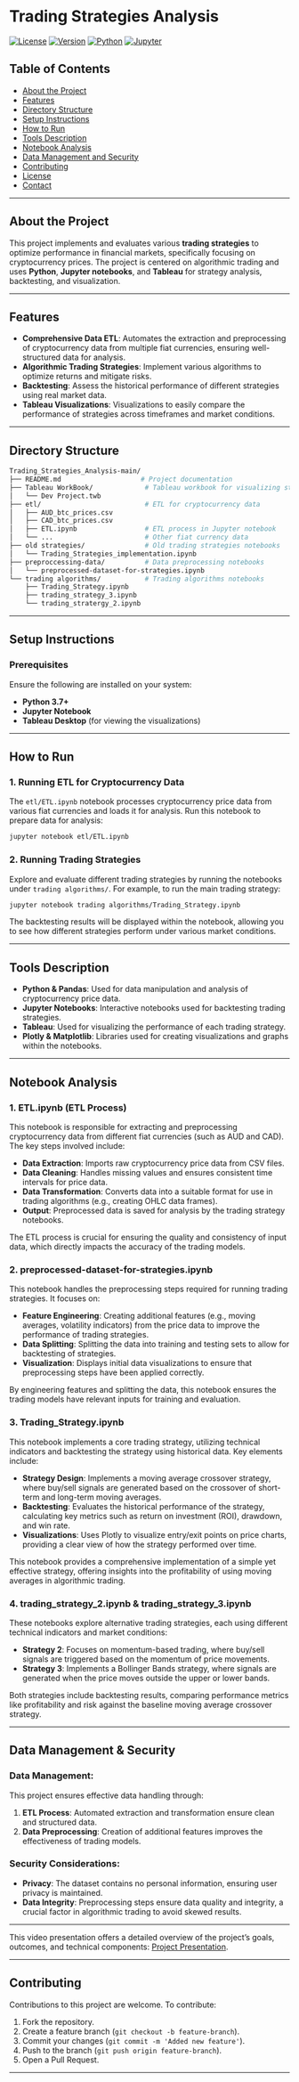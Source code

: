

# Trading Strategies Analysis

[![License](https://img.shields.io/github/license/your-username/trading-strategies-analysis)](LICENSE)
[![Version](https://img.shields.io/badge/version-1.0.0-blue)](https://github.com/your-username/trading-strategies-analysis)
[![Python](https://img.shields.io/badge/Python-3.7%2B-brightgreen)](https://www.python.org/)
[![Jupyter](https://img.shields.io/badge/Jupyter-Notebook-orange)](https://jupyter.org/)

## Table of Contents

- [About the Project](#about-the-project)
- [Features](#features)
- [Directory Structure](#directory-structure)
- [Setup Instructions](#setup-instructions)
- [How to Run](#how-to-run)
- [Tools Description](#tools-description)
- [Notebook Analysis](#notebook-analysis)
- [Data Management and Security](#data-management-and-security) 
- [Contributing](#contributing)
- [License](#license)
- [Contact](#contact)

---

## About the Project

This project implements and evaluates various **trading strategies** to optimize performance in financial markets, specifically focusing on cryptocurrency prices. The project is centered on algorithmic trading and uses **Python**, **Jupyter notebooks**, and **Tableau** for strategy analysis, backtesting, and visualization.

---

## Features

- **Comprehensive Data ETL**: Automates the extraction and preprocessing of cryptocurrency data from multiple fiat currencies, ensuring well-structured data for analysis.
- **Algorithmic Trading Strategies**: Implement various algorithms to optimize returns and mitigate risks.
- **Backtesting**: Assess the historical performance of different strategies using real market data.
- **Tableau Visualizations**: Visualizations to easily compare the performance of strategies across timeframes and market conditions.

---

## Directory Structure

```bash
Trading_Strategies_Analysis-main/
├── README.md                    # Project documentation
├── Tableau WorkBook/             # Tableau workbook for visualizing strategy results
│   └── Dev Project.twb
├── etl/                          # ETL for cryptocurrency data
│   ├── AUD_btc_prices.csv
│   ├── CAD_btc_prices.csv
│   ├── ETL.ipynb                 # ETL process in Jupyter notebook
│   └── ...                       # Other fiat currency data
├── old strategies/               # Old trading strategies notebooks
│   └── Trading_Strategies_implementation.ipynb
├── preproccessing-data/          # Data preprocessing notebooks
│   └── preprocessed-dataset-for-strategies.ipynb
└── trading algorithms/           # Trading algorithms notebooks
    ├── Trading_Strategy.ipynb
    ├── trading_strategy_3.ipynb
    └── trading_stratergy_2.ipynb
```

---

## Setup Instructions

### Prerequisites

Ensure the following are installed on your system:

- **Python 3.7+**
- **Jupyter Notebook**
- **Tableau Desktop** (for viewing the visualizations)

---

## How to Run

### 1. Running ETL for Cryptocurrency Data

The `etl/ETL.ipynb` notebook processes cryptocurrency price data from various fiat currencies and loads it for analysis. Run this notebook to prepare data for analysis:

```bash
jupyter notebook etl/ETL.ipynb
```

### 2. Running Trading Strategies

Explore and evaluate different trading strategies by running the notebooks under `trading algorithms/`. For example, to run the main trading strategy:

```bash
jupyter notebook trading algorithms/Trading_Strategy.ipynb
```

The backtesting results will be displayed within the notebook, allowing you to see how different strategies perform under various market conditions.

---

## Tools Description

- **Python & Pandas**: Used for data manipulation and analysis of cryptocurrency price data.
- **Jupyter Notebooks**: Interactive notebooks used for backtesting trading strategies.
- **Tableau**: Used for visualizing the performance of each trading strategy.
- **Plotly & Matplotlib**: Libraries used for creating visualizations and graphs within the notebooks.

---

## Notebook Analysis

### 1. **ETL.ipynb (ETL Process)**

This notebook is responsible for extracting and preprocessing cryptocurrency data from different fiat currencies (such as AUD and CAD). The key steps involved include:

- **Data Extraction**: Imports raw cryptocurrency price data from CSV files.
- **Data Cleaning**: Handles missing values and ensures consistent time intervals for price data.
- **Data Transformation**: Converts data into a suitable format for use in trading algorithms (e.g., creating OHLC data frames).
- **Output**: Preprocessed data is saved for analysis by the trading strategy notebooks.

The ETL process is crucial for ensuring the quality and consistency of input data, which directly impacts the accuracy of the trading models.

### 2. **preprocessed-dataset-for-strategies.ipynb**

This notebook handles the preprocessing steps required for running trading strategies. It focuses on:

- **Feature Engineering**: Creating additional features (e.g., moving averages, volatility indicators) from the price data to improve the performance of trading strategies.
- **Data Splitting**: Splitting the data into training and testing sets to allow for backtesting of strategies.
- **Visualization**: Displays initial data visualizations to ensure that preprocessing steps have been applied correctly.

By engineering features and splitting the data, this notebook ensures the trading models have relevant inputs for training and evaluation.

### 3. **Trading_Strategy.ipynb**

This notebook implements a core trading strategy, utilizing technical indicators and backtesting the strategy using historical data. Key elements include:

- **Strategy Design**: Implements a moving average crossover strategy, where buy/sell signals are generated based on the crossover of short-term and long-term moving averages.
- **Backtesting**: Evaluates the historical performance of the strategy, calculating key metrics such as return on investment (ROI), drawdown, and win rate.
- **Visualizations**: Uses Plotly to visualize entry/exit points on price charts, providing a clear view of how the strategy performed over time.

This notebook provides a comprehensive implementation of a simple yet effective strategy, offering insights into the profitability of using moving averages in algorithmic trading.

### 4. **trading_strategy_2.ipynb & trading_strategy_3.ipynb**

These notebooks explore alternative trading strategies, each using different technical indicators and market conditions:

- **Strategy 2**: Focuses on momentum-based trading, where buy/sell signals are triggered based on the momentum of price movements.
- **Strategy 3**: Implements a Bollinger Bands strategy, where signals are generated when the price moves outside the upper or lower bands.

Both strategies include backtesting results, comparing performance metrics like profitability and risk against the baseline moving average crossover strategy.

---

## Data Management & Security

### **Data Management**:
This project ensures effective data handling through:
1. **ETL Process**: Automated extraction and transformation ensure clean and structured data.
2. **Data Preprocessing**: Creation of additional features improves the effectiveness of trading models.

### **Security Considerations**:
- **Privacy**: The dataset contains no personal information, ensuring user privacy is maintained.
- **Data Integrity**: Preprocessing steps ensure data quality and integrity, a crucial factor in algorithmic trading to avoid skewed results.

---


This video presentation offers a detailed overview of the project’s goals, outcomes, and technical components: [Project Presentation](https://github.com/Ankush2201/Trading_Strategie_Analysis/assets/79956433/af980674-1304-4cea-a7bd-0280ac5857c7).


---
## Contributing

Contributions to this project are welcome. To contribute:
1. Fork the repository.
2. Create a feature branch (`git checkout -b feature-branch`).
3. Commit your changes (`git commit -m 'Added new feature'`).
4. Push to the branch (`git push origin feature-branch`).
5. Open a Pull Request.

---

